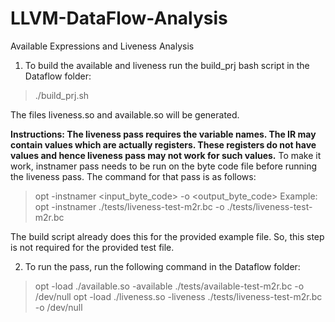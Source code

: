 # LLVM-DataFlow-Analysis
Available Expressions and Liveness Analysis

1. To build the available and liveness run the build_prj bash script in the Dataflow folder:

> ./build_prj.sh

The files liveness.so and available.so will be generated.

**Instructions: The liveness pass requires the variable names. The IR may contain values which are actually registers.
These registers do not have values and hence liveness pass may not work for such values.**
To make it work, instnamer pass needs to be run on the byte code file before running the liveness pass. The command for that
pass is as follows:

> opt -instnamer <input_byte_code> -o <output_byte_code>
Example:
> opt -instnamer ./tests/liveness-test-m2r.bc  -o ./tests/liveness-test-m2r.bc 

The build script already does this for the provided example file. So, this step is not required for the provided test file.

2. To run the pass, run the following command in the Dataflow folder:

> opt -load ./available.so -available ./tests/available-test-m2r.bc -o /dev/null
> opt -load ./liveness.so -liveness ./tests/liveness-test-m2r.bc -o /dev/null
